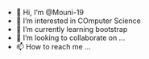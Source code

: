 - 👋 Hi, I’m @Mouni-19
- 👀 I’m interested in COmputer Science
- 🌱 I’m currently learning bootstrap
- 💞️ I’m looking to collaborate on ...
- 📫 How to reach me ...

<!---
Mouni-19/Mouni-19 is a ✨ special ✨ repository because its `README.md` (this file) appears on your GitHub profile.
You can click the Preview link to take a look at your changes.
--->
